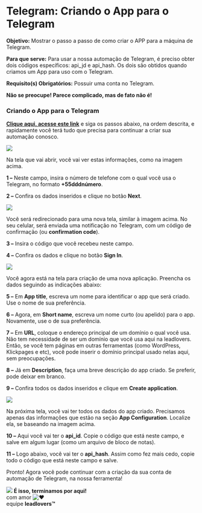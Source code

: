 # Telegram: Criando o App para o Telegram

**Objetivo:** Mostrar o passo a passo de como criar o APP para a máquina de Telegram.

**Para que serve:** Para usar a nossa automação de Telegram, é preciso obter dois códigos específicos: api\_jd e api\_hash. Os dois são obtidos quando criamos um App para uso com o Telegram.

**Requisito(s) Obrigatórios:** Possuir uma conta no Telegram.

**Não se preocupe! Parece complicado, mas de fato não é!**

### **Criando o App para o Telegram**

[**Clique aqui, acesse este link**](https://my.telegram.org/apps) e siga os passos abaixo, na ordem descrita, e rapidamente você terá tudo que precisa para continuar a criar sua automação conosco.

[![](https://legado.leadlovers.site/wp-content/uploads/2020/09/t1-22-1.png)](http://legado.leadlovers.site/wp-content/uploads/2020/09/t1-22-1.png)

Na tela que vai abrir, você vai ver estas informações, como na imagem acima.

**1 –** Neste campo, insira o número de telefone com o qual você usa o Telegram, no formato **+55dddnúmero**.

**2 –** Confira os dados inseridos e clique no botão **Next**.

[![](https://legado.leadlovers.site/wp-content/uploads/2020/09/t1-23-1.png)](http://legado.leadlovers.site/wp-content/uploads/2020/09/t1-23-1.png)

Você será redirecionado para uma nova tela, similar à imagem acima. No seu celular, será enviada uma notificação no Telegram, com um código de confirmação (ou **confirmation code**).

**3 –** Insira o código que você recebeu neste campo.

**4 –** Confira os dados e clique no botão **Sign In**.

[![](https://legado.leadlovers.site/wp-content/uploads/2020/09/t1-24-1.png)](http://legado.leadlovers.site/wp-content/uploads/2020/09/t1-24-1.png)

Você agora está na tela para criação de uma nova aplicação. Preencha os dados seguindo as indicações abaixo:

**5 –** Em **App title**, escreva um nome para identificar o app que será criado. Use o nome de sua preferência.

**6 –** Agora, em **Short name**, escreva um nome curto (ou apelido) para o app. Novamente, use o de sua preferência.

**7 –** Em **URL**, coloque o endereço principal de um domínio o qual você usa. Não tem necessidade de ser um domínio que você usa aqui na leadlovers. Então, se você tem páginas em outras ferramentas (como WordPress, Klickpages e etc), você pode inserir o domínio principal usado nelas aqui, sem preocupações.

**8 –** Já em **Description**, faça uma breve descrição do app criado. Se preferir, pode deixar em branco.

**9 –** Confira todos os dados inseridos e clique em **Create application**.

[![](https://legado.leadlovers.site/wp-content/uploads/2020/09/t1-25-1.png)](http://legado.leadlovers.site/wp-content/uploads/2020/09/t1-25-1.png)

Na próxima tela, você vai ter todos os dados do app criado. Precisamos apenas das informações que estão na seção **App Configuration**. Localize ela, se baseando na imagem acima.

**10 –** Aqui você vai ter o **api\_id**. Copie o código que está neste campo, e salve em algum lugar (como um arquivo de bloco de notas).

**11 –** Logo abaixo, você vai ter o **api\_hash**. Assim como fez mais cedo, copie todo o código que está neste campo e salve.

Pronto! Agora você pode continuar com a criação da sua conta de automação de Telegram, na nossa ferramenta!

![](https://legado.leadlovers.site/wp-content/uploads/2020/09/1f3c1.svg) **É isso, terminamos por aqui!**\
com amor ![❤](https://legado.leadlovers.site/wp-content/uploads/2020/09/2764.svg)\
equipe **leadlovers™**
